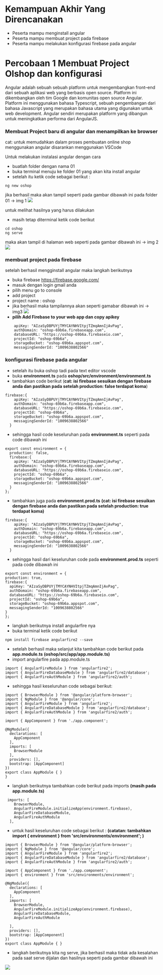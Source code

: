 # Kemampuan Akhir Yang Direncanakan

- Peserta mampu menginstall angular
- Peserta mampu membuat project pada firebase
- Peserta mampu melakukan konfigurasi firebase pada angular


# Percobaan 1 Membuat Project Olshop dan konfigurasi 

Angular adalah sebuah sebuah platform untuk mengembangkan front–end dari sebuah aplikasi web yang berbasis open source. Platform ini dikembangkan oleh tim Google dan komunitas open source Angular. Platform ini menggunakan bahasa Typescript, sebuah pengembangan dari bahasa Javascript yang merupakan bahasa utama yang digunakan untuk web development. Angular sendiri merupakan platform yang dibangun untuk meningkatkan performa dari AngularJS.

### Membuat Project baru di angular dan menampilkan ke browser

cat: untuk memudahkan dalam proses pembuatan online shop menggunakan angular disarankan menggunakan VSCode

Untuk melakukan instalasi angular dengan cara 
- buatlah folder dengan nama 01
- buka terminal menuju ke folder 01 yang akan kita install angular
- setelah itu ketik code sebagai berikut :
```
ng new oshop
```

jika berhasil maka akan tampil seperti pada gambar dibawah ini pada folder 01
-> img 1
![](image/chapter1/img1.png)

untuk melihat hasilnya yang harus dilakukan 
- masih tetap diterminal ketik code berikut

```
cd oshop
ng serve
```
maka akan tampil di halaman web seperti pada gambar dibawah ini
-> img 2
![](image/chapter1/img2.png)

### membuat project pada firebase

setelah berhasil mengginstall angular maka langkah berikutnya 
- buka firebase https://firebase.google.com/ 
- masuk dengan login gmail anda
- pilih menu go to console
- add project
- project name : oshop
- jika berhasil maka tampilannya akan seperti gamabar dibawah ini  -> img3
![](image/chapter1/img3.png)
- **pilih Add Firebase to your web app dan copy apikey**

```
    apiKey: "AIzaSyDBPUYjTMYCAYNHVItpjTZmqAmnIjAvPag",
    authDomain: "oshop-69b6a.firebaseapp.com",
    databaseURL: "https://oshop-69b6a.firebaseio.com",
    projectId: "oshop-69b6a",
    storageBucket: "oshop-69b6a.appspot.com",
    messagingSenderId: "1009638802566"
```

### konfigurasi firebase pada angular
- setelah itu buka oshop tadi pada text editor vscode 
- buka **environment.ts** pada **oshop/src/environment/environment.ts**
- tambahkan code berikut (**cat: isi firebase sesuikan dengan firebase anda dan pastikan pada setelah production: false terdapat koma**)
```
firebase:{
    apiKey: "AIzaSyDBPUYjTMYCAYNHVItpjTZmqAmnIjAvPag",
    authDomain: "oshop-69b6a.firebaseapp.com",
    databaseURL: "https://oshop-69b6a.firebaseio.com",
    projectId: "oshop-69b6a",
    storageBucket: "oshop-69b6a.appspot.com",
    messagingSenderId: "1009638802566"
  }
```
- sehingga hasil code keseluruhan pada **environment.ts** seperti pada code dibawah ini

```
export const environment = {
  production: false,
  firebase:{
    apiKey: "AIzaSyDBPUYjTMYCAYNHVItpjTZmqAmnIjAvPag",
    authDomain: "oshop-69b6a.firebaseapp.com",
    databaseURL: "https://oshop-69b6a.firebaseio.com",
    projectId: "oshop-69b6a",
    storageBucket: "oshop-69b6a.appspot.com",
    messagingSenderId: "1009638802566"
  }
};
```

- tambahkan juga pada **environment.prod.ts** **(cat: isi firebase sesuikan dengan firebase anda dan pastikan pada setelah production: true terdapat koma)**

```
firebase:{
    apiKey: "AIzaSyDBPUYjTMYCAYNHVItpjTZmqAmnIjAvPag",
    authDomain: "oshop-69b6a.firebaseapp.com",
    databaseURL: "https://oshop-69b6a.firebaseio.com",
    projectId: "oshop-69b6a",
    storageBucket: "oshop-69b6a.appspot.com",
    messagingSenderId: "1009638802566"
  }
  ```
  - sehingga hasil dari keseluruhan code pada **environment.prod.ts** seperti pada code dibawah ini
  ```
  export const environment = {
  production: true,
  firebase:{
    apiKey: "AIzaSyDBPUYjTMYCAYNHVItpjTZmqAmnIjAvPag",
    authDomain: "oshop-69b6a.firebaseapp.com",
    databaseURL: "https://oshop-69b6a.firebaseio.com",
    projectId: "oshop-69b6a",
    storageBucket: "oshop-69b6a.appspot.com",
    messagingSenderId: "1009638802566"
  }
};

  ```
  - langkah berikutnya install angularfire nya
  - buka terminal ketik code berikut
  ```
  npm install firebase angularfire2 --save
  ```

- setelah berhasil maka selanjut kita tambahkan code berikut pada **app.module.ts** **(oshop/src/app/app.module.ts)**
- import angularfire pada app.module.ts
```
import { AngularFireModule } from 'angularfire2';
import { AngularFireDatabaseModule } from 'angularfire2/database';
import { AngularFireAuthModule } from 'angularfire2/auth';
```
- sehingga hasil keseluruhan code sebagai berikut:

```
import { BrowserModule } from '@angular/platform-browser';
import { NgModule } from '@angular/core';
import { AngularFireModule } from 'angularfire2';
import { AngularFireDatabaseModule } from 'angularfire2/database';
import { AngularFireAuthModule } from 'angularfire2/auth';

import { AppComponent } from './app.component';

@NgModule({
  declarations: [
    AppComponent
  ],
  imports: [
    BrowserModule
  ],
  providers: [],
  bootstrap: [AppComponent]
})
export class AppModule { }
}
```
- langkah berikutnya tambahkan code berikut pada imports **(masih pada app.module.ts)**
```
 imports: [
    BrowserModule,
    AngularFireModule.initializeApp(environment.firebase),
    AngularFireDatabaseModule,
    AngularFireAuthModule
  ],
```
- untuk hasil keseluruhan code sebagai berikut : **(catatan: tambahkan import { environment } from 'src/environments/environment'; )**

```
import { BrowserModule } from '@angular/platform-browser';
import { NgModule } from '@angular/core';
import { AngularFireModule } from 'angularfire2';
import { AngularFireDatabaseModule } from 'angularfire2/database';
import { AngularFireAuthModule } from 'angularfire2/auth';

import { AppComponent } from './app.component';
import { environment } from 'src/environments/environment';

@NgModule({
  declarations: [
    AppComponent
  ],
  imports: [
    BrowserModule,
    AngularFireModule.initializeApp(environment.firebase),
    AngularFireDatabaseModule,
    AngularFireAuthModule
    
  ],
  providers: [],
  bootstrap: [AppComponent]
})
export class AppModule { }

```
- langkah berikutnya kita ng serve, jika berhasil maka tidak ada kesalahan pada saat serve dijalan dan hasilnya seperti pada gambar dibawah ini

![](image/chapter1/img2.png)